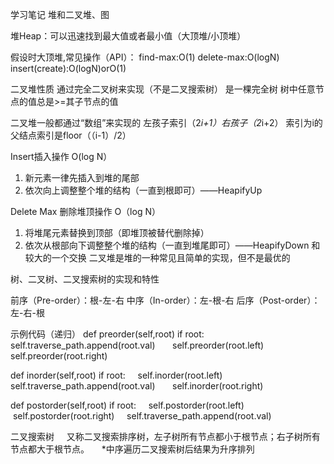 ﻿学习笔记
堆和二叉堆、图

堆Heap：可以迅速找到最大值或者最小值（大顶堆/小顶堆）

假设时大顶堆,常见操作（API）：
find-max:O(1)
delete-max:O(logN)
insert(create):O(logN)orO(1)

二叉堆性质
通过完全二叉树来实现（不是二叉搜索树）
是一棵完全树
树中任意节点的值总是>=其子节点的值

二叉堆一般都通过“数组”来实现的
左孩子索引（2*i+1）右孩子（2*i+2）
索引为i的父结点索引是floor（（i-1）/2）

Insert插入操作 O(log N）  
1. 新元素一律先插入到堆的尾部
2. 依次向上调整整个堆的结构（一直到根即可）——HeapifyUp

Delete Max 删除堆顶操作 O（log N）
1. 将堆尾元素替换到顶部（即堆顶被替代删除掉）
2. 依次从根部向下调整整个堆的结构（一直到堆尾即可）——HeapifyDown 和较大的一个交换
二叉堆是堆的一种常见且简单的实现，但不是最优的


树、二叉树、二叉搜索树的实现和特性

前序（Pre-order）：根-左-右
中序（In-order）：左-根-右
后序（Post-order）：左-右-根

示例代码（递归）
def preorder(self,root)
if root:
    self.traverse_path.append(root.val)  
    self.preorder(root.left)
    self.preorder(root.right)

def inorder(self,root)
if root:
    self.inorder(root.left)
    self.traverse_path.append(root.val)  
    self.inorder(root.right)


def postorder(self,root)
if root:
    self.postorder(root.left)
    self.postorder(root.right)
    self.traverse_path.append(root.val)  


二叉搜索树
    又称二叉搜索排序树，左子树所有节点都小于根节点；右子树所有节点都大于根节点。
    *中序遍历二叉搜索树后结果为升序排列


